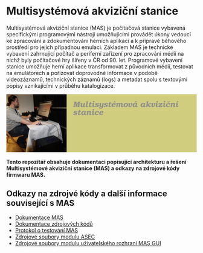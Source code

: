 # Multisystémová akviziční stanice

Multisystémová akviziční stanice (MAS) je počítačová stanice vybavená specifickými programovými nástroji 
umožňujícími provádět úkony vedoucí ke zpracování a zdokumentování herních aplikací a k přípravě běhového 
prostředí pro jejich případnou emulaci. Základem MAS je technické vybavení zahrnující počítač a periferní 
zařízení pro zpracování médií na nichž byly počítačové hry šířeny v ČR od 90. let. Programové vybavení 
stanice umožňuje herní aplikace transformovat z původních médií, testovat na emulátorech a pořizovat 
doprovodné informace v podobě videozáznamů, technických záznamů (logs) a metadat spolu s textovými 
popisy vznikajícími v průběhu katalogizace.


![Koncept](Images/IMG_3549.JPG)

**Tento repozitář obsahuje dokumentaci popisující architekturu a řešení Multisystémové akviziční stanice (MAS) a odkazy na zdrojové kódy firmwaru MAS.**

## Odkazy na zdrojvé kódy a další informace související s MAS
 - [Dokumentace MAS](https://raw.githubusercontent.com/iimcz/mas-firmware/master/MAS_dokumentace.pdf)
 - [Dokumentace zdrojových kódů](https://raw.githubusercontent.com/iimcz/mas-firmware/master/MAS_refdoc.pdf)
 - [Protokol o testování MAS](https://raw.githubusercontent.com/iimcz/ipw-firmware/master/MAS_protokol_test.pdf)
 - [Zdrojové soubory modulu ASEC](https://github.com/iimcz/mas-asec/)
 - [Zdrojové soubory modulu uživatelského rozhraní MAS GUI](https://github.com/iimcz/mas-ui/)


       

